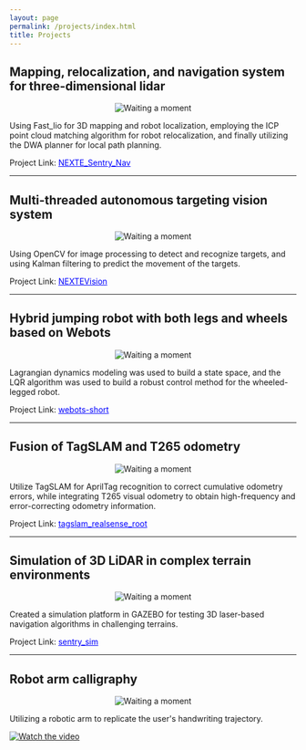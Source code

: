 ```yaml
---
layout: page
permalink: /projects/index.html
title: Projects
---
```


## Mapping, relocalization, and navigation system for three-dimensional lidar

<!-- ![Alt text](projects/project_images/robot_navigation.gif) -->

<center>
<img src="https://66lau.github.io/projects/project_images/robot_navigation.gif" alt="Waiting a moment">
</center>

Using Fast_lio for 3D mapping and robot localization, employing the ICP point cloud matching algorithm for robot relocalization, and finally utilizing the DWA planner for local path planning.


<!-- Project Link: [NEXTE_Sentry_Nav](https://github.com/66Lau/NEXTE_Sentry_Nav) -->

Project Link: <a href="https://github.com/66Lau/NEXTE_Sentry_Nav" style="color: blue;">NEXTE_Sentry_Nav</a>


---

## Multi-threaded autonomous targeting vision system

<!-- ![Alt text](projects/project_images/automatic_aiming.gif) -->
<center>
<img src="https://66lau.github.io/projects/project_images/automatic_aiming.gif" alt="Waiting a moment">
</center>

Using OpenCV for image processing to detect and recognize targets, and using Kalman filtering to predict the movement of the targets.


<!-- Project Link: [NEXTEVision](https://github.com/66Lau/NEXTEVision) -->
Project Link: <a href="https://github.com/66Lau/NEXTEVision" style="color: blue;">NEXTEVision</a>


---

## Hybrid jumping robot with both legs and wheels based on Webots

<!-- ![Alt text](projects/project_images/hybrid-robot-webots.gif) -->
<center>
<img src="https://66lau.github.io/projects/project_images/hybrid-robot-webots.gif" alt="Waiting a moment">
</center>

Lagrangian dynamics modeling was used to build a state space, and the LQR algorithm was used to build a robust control method for the wheeled-legged robot.


<!-- Project Link: [webots-short](https://github.com/66Lau/webots-short) -->
Project Link: <a href="https://github.com/66Lau/webots-short" style="color: blue;">webots-short</a>


---

## Fusion of TagSLAM and T265 odometry

<!-- ![Alt text](projects/project_images/tagslam_fusion.gif)
 -->
 <center>
<img src="https://66lau.github.io/projects/project_images/tagslam_fusion.gif" alt="Waiting a moment">
</center>

Utilize TagSLAM for AprilTag recognition to correct cumulative odometry errors, while integrating T265 visual odometry to obtain high-frequency and error-correcting odometry information.


<!-- Project Link: [tagslam_realsense_root](https://github.com/66Lau/tagslam_realsense_root) -->
Project Link: <a href="https://github.com/66Lau/tagslam_realsense_root" style="color: blue;">tagslam_realsense_root</a>


---

## Simulation of 3D LiDAR in complex terrain environments



<!-- ![Alt text](projects/project_images/simu_3D_lidar.gif) -->
<center>
<img src="https://66lau.github.io/projects/project_images/simu_3D_lidar.gif" alt="Waiting a moment">
</center>


Created a simulation platform in GAZEBO for testing 3D laser-based navigation algorithms in challenging terrains.


<!-- Project Link: [sentry_sim](https://github.com/66Lau/sentry_sim) -->
Project Link: <a href="https://github.com/66Lau/sentry_sim" style="color: blue;">sentry_sim</a>


---

## Robot arm calligraphy

<!-- ![Alt text](projects/project_images/robot_arm_calligraphy.gif) -->
<center>
<img src="https://66lau.github.io/projects/project_images/robot_arm_calligraphy.gif" alt="Waiting a moment">
</center>


Utilizing a robotic arm to replicate the user's handwriting trajectory.


[![Watch the video](https://i.stack.imgur.com/Vp2cE.png)](https://youtu.be/vt5fpE0bzSY)






